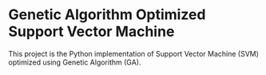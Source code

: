 # Genetic Algorithm Optimized Support Vector Machine

This project is the Python implementation of Support Vector Machine (SVM) optimized using Genetic Algorithm (GA).